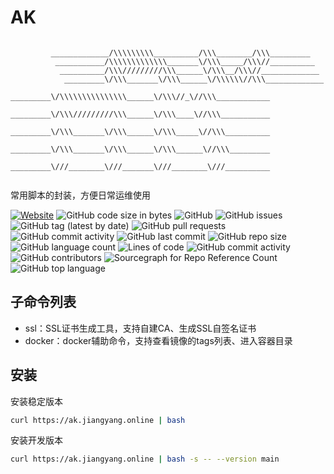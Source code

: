 # AK

```plain

         _____________/\\\\\\\\\__________/\\\________/\\\_________       
          ___________/\\\\\\\\\\\\\_______\/\\\_____/\\\//__________       
           __________/\\\/////////\\\______\/\\\__/\\\//_____________      
            _________\/\\\_______\/\\\______\/\\\\\\//\\\_____________     
             _________\/\\\\\\\\\\\\\\\______\/\\\//_\//\\\____________    
              _________\/\\\/////////\\\______\/\\\____\//\\\___________   
               _________\/\\\_______\/\\\______\/\\\_____\//\\\__________  
                _________\/\\\_______\/\\\______\/\\\______\//\\\_________ 
                 _________\///________\///_______\///________\///__________
                                                      
```

常用脚本的封装，方便日常运维使用

[![Website](https://img.shields.io/website?url=https%3A%2F%2Fwww.jiangyang.me)](https://blog.jiangyang.me)
![GitHub code size in bytes](https://img.shields.io/github/languages/code-size/geekeryy/ak)
![GitHub](https://img.shields.io/github/license/geekeryy/ak)
![GitHub issues](https://img.shields.io/github/issues/geekeryy/ak)
![GitHub tag (latest by date)](https://img.shields.io/github/v/tag/geekeryy/ak)
![GitHub pull requests](https://img.shields.io/github/issues-pr/geekeryy/ak)
![GitHub commit activity](https://img.shields.io/github/commit-activity/w/geekeryy/ak)
![GitHub last commit](https://img.shields.io/github/last-commit/geekeryy/ak)
![GitHub repo size](https://img.shields.io/github/repo-size/geekeryy/ak)
![GitHub language count](https://img.shields.io/github/languages/count/geekeryy/ak)
![Lines of code](https://img.shields.io/tokei/lines/github/geekeryy/ak)
![GitHub commit activity](https://img.shields.io/github/commit-activity/y/geekeryy/ak)
![GitHub contributors](https://img.shields.io/github/contributors-anon/geekeryy/ak)
![Sourcegraph for Repo Reference Count](https://img.shields.io/sourcegraph/rrc/github.com/geekeryy/ak)
![GitHub top language](https://img.shields.io/github/languages/top/geekeryy/ak)

## 子命令列表

- ssl：SSL证书生成工具，支持自建CA、生成SSL自签名证书
- docker：docker辅助命令，支持查看镜像的tags列表、进入容器目录

## 安装

安装稳定版本

```sh
curl https://ak.jiangyang.online | bash
```

安装开发版本

```sh
curl https://ak.jiangyang.online | bash -s -- --version main
```
